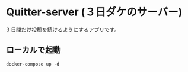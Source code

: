 # Quitter-server (３日ダケのサーバー)

3 日間だけ投稿を続けるようにするアプリです。

## ローカルで起動

```shell
docker-compose up -d
```
